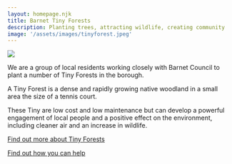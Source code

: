 ```yaml
---
layout: homepage.njk
title: Barnet Tiny Forests
description: Planting trees, attracting wildlife, creating community
image: '/assets/images/tinyforest.jpeg'
---
```


<div class="card">
    <img src="{{ image | url }}" class="w-100">
</div>

We are a group of local residents working closely with Barnet Council to plant a number of Tiny Forests in the borough. 

A Tiny Forest is a dense and rapidly growing native woodland in a small area the size of a tennis court. 

These Tiny are low cost and low maintenance but can develop a powerful engagement of local people and a positive effect on the environment, including cleaner air and an increase in wildlife.

[Find out more about Tiny Forests](posts/2021-03-09-What-is-a-Tiny-Forest)

[Find out how you can help](posts/2021-03-09-How-You-Can-Help)

